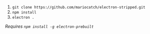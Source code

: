 1. `git clone https://github.com/mariocatch/electron-stripped.git`
2. `npm install`
3. `electron .`

*Requires `npm install -g electron-prebuilt`*